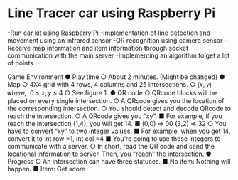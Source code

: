 Line Tracer car using Raspberry Pi
=
-Run car kit using Raspberry Pi
-Implementation of line detection and movement using an infrared sensor
-QR recognition using camera sensor
-Receive map information and item information through socket communication with the main server
-Implementing an algorithm to get a lot of points

Game Environment
● Play time
○ About 2 minutes. (Might be changed)
● Map
○ 4X4 grid with 4 rows, 4 columns and 25 intersections.
○ (𝑥, 𝑦) 𝑤ℎ𝑒𝑟𝑒,  0 ≤ 𝑥, 𝑦 ≤ 4
○ See figure 1.
● QR code
○ QRcode blocks will be placed on every single intersection.
○ A QRcode gives you the location of the corresponding intersection.
○ You should detect and decode QRcode to reach the intersection.
○ A QRcode gives you “xy”.
■ For example, if you reach the intersection (1,4), you will get 14.
■ (0,0) ⇒ 00 (3,2) ⇒ 32
○ You have to convert “xy” to two integer values.
■ For example, when you get 14, convert it to int row =1, int col =4
■ You’re going to use these integers to communicate with a server.
○ In short, read the QR code and send the locational information to server. Then,
you “reach” the intersection.
● Progress
○ An intersection can have three statuses.
■ No item: Nothing will happen.
■ Item: Get score  

